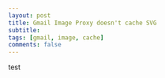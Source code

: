 ```yaml
---
layout: post
title: Gmail Image Proxy doesn't cache SVG
subtitle:
tags: [gmail, image, cache]
comments: false
---
```


test
